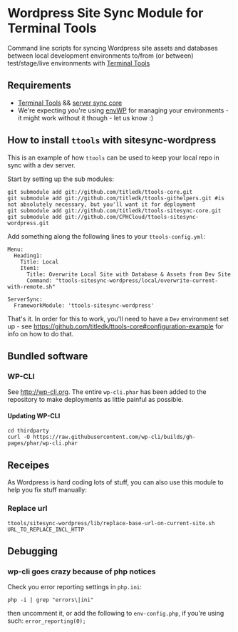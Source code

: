 # Wordpress Site Sync Module for Terminal Tools

Command line scripts for syncing Wordpress site assets and databases between 
local development environments to/from (or between) test/stage/live 
environments with [Terminal Tools](https://github.com/titledk/ttools-core)


## Requirements

* [Terminal Tools](https://github.com/titledk/ttools-core) && [server sync core](https://github.com/titledk/ttools-serversync)
* We're expecting you're using [envWP](https://github.com/CPHCloud/envWP) for managing your 
environments - it might work without it though - let us know :)


## How to install `ttools` with sitesync-wordpress

This is an example of how `ttools` can be used to keep your local repo in sync with a dev server.

Start by setting up the sub modules:


	git submodule add git://github.com/titledk/ttools-core.git
	git submodule add git://github.com/titledk/ttools-githelpers.git #is not absolutely necessary, but you'll want it for deployment
	git submodule add git://github.com/titledk/ttools-sitesync-core.git
	git submodule add git://github.com/CPHCloud/ttools-sitesync-wordpress.git
	
Add something along the following lines to your `ttools-config.yml`:

    Menu:
      Heading1:
        Title: Local
        Item1:
          Title: Overwrite Local Site with Database & Assets from Dev Site
          Command: "ttools-sitesync-wordpress/local/overwrite-current-with-remote.sh"
    
    ServerSync:
      FrameworkModule: 'ttools-sitesync-wordpress'


That's it. In order for this to work, you'll need to have a `Dev` environment set up - see 
<https://github.com/titledk/ttools-core#configuration-example> for info on how to do that.




## Bundled software

### WP-CLI

See <http://wp-cli.org>. The entire `wp-cli.phar` has been added to
the repository to make deployments as little painful as possible.

#### Updating WP-CLI

	cd thirdparty
	curl -O https://raw.githubusercontent.com/wp-cli/builds/gh-pages/phar/wp-cli.phar


## Receipes

As Wordpress is hard coding lots of stuff, you can also use this module to help you fix stuff manually:

### Replace url

```
ttools/sitesync-wordpress/lib/replace-base-url-on-current-site.sh URL_TO_REPLACE_INCL_HTTP
```


## Debugging

### wp-cli goes crazy because of php notices

Check you error reporting settings in `php.ini`:

`php -i | grep "errors\|ini"`

then uncomment it, or add the following to `env-config.php`, if you're using such: `error_reporting(0);`


